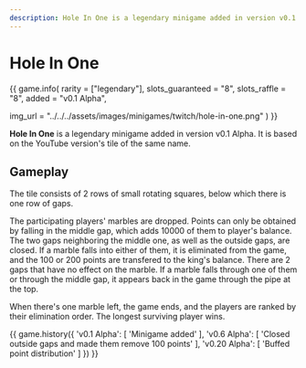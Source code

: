 ```yaml
---
description: Hole In One is a legendary minigame added in version v0.1 Alpha. It is based on the YouTube version of the same name.
---
```


# Hole In One

{{ game.info(
  rarity           = ["legendary"],
  slots_guaranteed = "8",
  slots_raffle     = "8",
  added            = "v0.1 Alpha",
  
  img_url = "../../../assets/images/minigames/twitch/hole-in-one.png"
) }}

**Hole In One** is a legendary minigame added in version v0.1 Alpha. It is based on the YouTube version's tile of the same name.

## Gameplay

The tile consists of 2 rows of small rotating squares, below which there is one row of gaps.

The participating players' marbles are dropped. Points can only be obtained by falling in the middle gap, which adds 10000 of them to player's balance. The two gaps neighboring the middle one, as well as the outside gaps, are closed. If a marble falls into either of them, it is eliminated from the game, and the 100 or 200 points are transfered to the king's balance. There are 2 gaps that have no effect on the marble. If a marble falls through one of them or through the middle gap, it appears back in the game through the pipe at the top.

When there's one marble left, the game ends, and the players are ranked by their elimination order. The longest surviving player wins.

{{ game.history({
  'v0.1 Alpha': [
    'Minigame added'
  ],
  'v0.6 Alpha': [
    'Closed outside gaps and made them remove 100 points'
  ],
  'v0.20 Alpha': [
    'Buffed point distribution'
  ]
}) }}